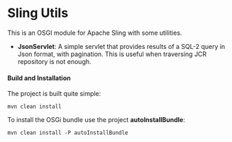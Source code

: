 # Sling Utils

This is an OSGI module for Apache Sling with some utilities.
- **JsonServlet**: A simple servlet that provides results of a SQL-2 query in Json format, with pagination. This is useful when traversing JCR repository is not enough.


#### Build and Installation

The project is built quite simple:

    mvn clean install

To install the OSGi bundle use the project **autoInstallBundle**:

    mvn clean install -P autoInstallBundle